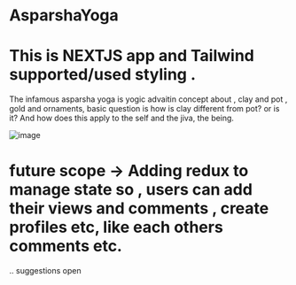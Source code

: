 # AsparshaYoga
# This is NEXTJS app and Tailwind supported/used styling . 
The infamous  asparsha yoga is yogic advaitin concept about , clay and pot , gold and ornaments, basic question is how is clay different from pot?
or is it? And how does this apply to the self and the jiva, the  being. 

![image](https://user-images.githubusercontent.com/107535441/229792872-2623274d-dc0f-4f65-8bfc-6cef97e2bc01.png)

# future scope -> Adding redux to manage state so , users can add their views and comments , create profiles etc, like each others comments etc.


.. suggestions open
